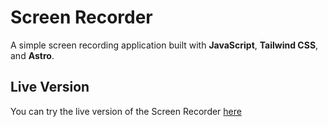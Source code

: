 # Screen Recorder

A simple screen recording application built with **JavaScript**, **Tailwind CSS**, and **Astro**.

## Live Version

You can try the live version of the Screen Recorder [here]([https://recscreen.vercel.app/])
